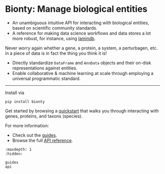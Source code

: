# Bionty: Manage biological entities

- An unambiguous intuitive API for interacting with biological entities, based on scientific community standards.
- A reference for making data science workflows and data stores a lot more robust, for instance, using [lamindb](https://lamin.ai/lamindb).

Never worry again whether a gene, a protein, a system, a perturbagen, etc. in a piece of data is in fact the thing you think it is!

- Directly standardize `DataFrame` and `AnnData` objects and their on-disk representations against entities.
- Enable collaborative & machine learning at scale through employing a universal programmatic standard.

---

Install via

```
pip install bionty
```

Get started by browsing a [quickstart](guides/quickstart) that walks you through interacting with genes, proteins, and taxons (species).

For more information:

- Check out the [guides](guides).
- Browse the full [API reference](api).

```{toctree}
:maxdepth: 1
:hidden:

guides
api
```
